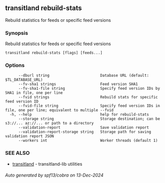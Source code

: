 ## transitland rebuild-stats

Rebuild statistics for feeds or specific feed versions

### Synopsis

Rebuild statistics for feeds or specific feed versions



```
transitland rebuild-stats [flags] [feeds...]
```

### Options

```
      --dburl string                       Database URL (default: $TL_DATABASE_URL)
      --fv-sha1 strings                    Feed version SHA1
      --fv-sha1-file string                Specify feed version IDs by SHA1 in file, one per line
      --fvid strings                       Rebuild stats for specific feed version ID
      --fvid-file string                   Specify feed version IDs in file, one per line; equivalent to multiple --fvid
  -h, --help                               help for rebuild-stats
      --storage string                     Storage destination; can be s3://... az://... or path to a directory
      --validation-report                  Save validation report
      --validation-report-storage string   Storage path for saving validation report JSON
      --workers int                        Worker threads (default 1)
```

### SEE ALSO

* [transitland](transitland.md)	 - transitland-lib utilities

###### Auto generated by spf13/cobra on 13-Dec-2024
